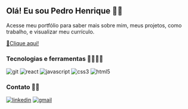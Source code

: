 ## Olá! Eu sou Pedro Henrique 👋🏻

Acesse meu portfólio para saber mais sobre mim, meus projetos, como trabalho, e visualizar meu currículo.

[🔗Clique aqui!]()

### Tecnologias e ferramentas 👨🏻‍💻🧰
<div>
  <img alt="git" src="https://img.shields.io/badge/GIT-E44C30?style=for-the-badge&logo=git&logoColor=white">
  <img alt="react" src="https://img.shields.io/badge/React-20232A?style=for-the-badge&logo=react&logoColor=61DAFB">
  <img alt="javascript" src="https://img.shields.io/badge/JavaScript-F7DF1E?style=for-the-badge&logo=javascript&logoColor=black">
  <img alt="css3" src="https://img.shields.io/badge/CSS3-1572B6?style=for-the-badge&logo=css3&logoColor=white">
  <img alt="html5" src="https://img.shields.io/badge/HTML5-E34F26?style=for-the-badge&logo=html5&logoColor=white">
</div>

### Contato 🤳🏻
<div>
  <a href="https://dev.to/envoy_/150-badges-for-github-pnk#social"><img alt="linkedin" src="https://img.shields.io/badge/LinkedIn-0077B5?style=for-the-badge&logo=linkedin&logoColor=white"></a>
  <a href="https://dev.to/envoy_/150-badges-for-github-pnk#social"><img alt="gmail" src="https://img.shields.io/badge/Gmail-D14836?style=for-the-badge&logo=gmail&logoColor=white"></a>
</div>
